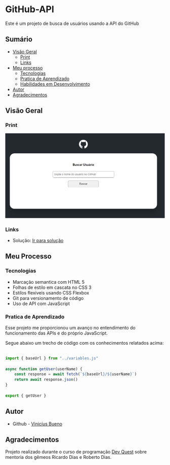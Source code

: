 # GitHub-API

Este é um projeto de busca de usuários usando a API do GitHub

## Sumário

- [Visão Geral](#visão-geral)
  - [Print](#print)
  - [Links](#links)
- [Meu processo](#meu-processo)
  - [Tecnologias](#tecnologias)
  - [Pratica de Aprendizado](#pratica-de-aprendizado)
  - [Habilidades em Desenvolvimento](#habilidades-em-desenvolvimento)
- [Autor](#autor)
- [Agradecimentos](#agradecimentos)

## Visão Geral

### Print

![](./solucao.png)

### Links

- Solução: [Ir para solução](https://vinicius-b-oliveira.github.io/github-api/)

## Meu Processo

### Tecnologias

- Marcação semantica com HTML 5
- Folhas de estilo em cascata no CSS 3
- Estilos flexiveis usando CSS Flexbox
- Git para versionamento de código
- Uso de API com JavaScript

### Pratica de Aprendizado

Esse projeto me proporcionou um avanço no entendimento do funcionamento das APIs e do próprio JavaScript. 

Segue abaixo um trecho de código com os conhecimentos relatados acima: 

```javascript

import { baseUrl } from "../variables.js"

async function getUser(userName) {
    const response = await fetch(`${baseUrl}/${userName}`)
    return await response.json()
}

export { getUser }

```

## Autor

- Github - [Vinicíus Bueno](https://github.com/Vinicius-b-oliveira)

## Agradecimentos

Projeto realizado durante o curso de programação [Dev Quest](https://devemdobro.com/matriculas-abertas/) sobre mentoria dos gêmeos Ricardo Dias e Roberto Dias. 